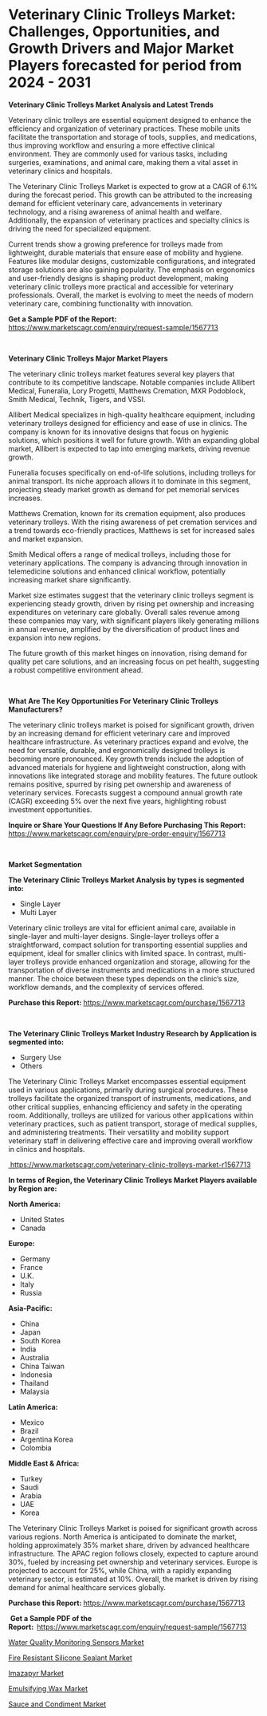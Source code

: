 <p><h1>Veterinary Clinic Trolleys Market: Challenges, Opportunities, and Growth Drivers and Major Market Players forecasted for period from 2024 - 2031</h1></p><p><strong>Veterinary Clinic Trolleys Market Analysis and Latest Trends</strong></p>
<p><p>Veterinary clinic trolleys are essential equipment designed to enhance the efficiency and organization of veterinary practices. These mobile units facilitate the transportation and storage of tools, supplies, and medications, thus improving workflow and ensuring a more effective clinical environment. They are commonly used for various tasks, including surgeries, examinations, and animal care, making them a vital asset in veterinary clinics and hospitals.</p><p>The Veterinary Clinic Trolleys Market is expected to grow at a CAGR of 6.1% during the forecast period. This growth can be attributed to the increasing demand for efficient veterinary care, advancements in veterinary technology, and a rising awareness of animal health and welfare. Additionally, the expansion of veterinary practices and specialty clinics is driving the need for specialized equipment. </p><p>Current trends show a growing preference for trolleys made from lightweight, durable materials that ensure ease of mobility and hygiene. Features like modular designs, customizable configurations, and integrated storage solutions are also gaining popularity. The emphasis on ergonomics and user-friendly designs is shaping product development, making veterinary clinic trolleys more practical and accessible for veterinary professionals. Overall, the market is evolving to meet the needs of modern veterinary care, combining functionality with innovation.</p></p>
<p><strong>Get a Sample PDF of the Report:&nbsp;</strong> <a href="https://www.marketscagr.com/enquiry/request-sample/1567713?utm_campaign=1869&utm_medium=2&utm_source=Github&utm_content=ia&utm_term=27122024&utm_id=veterinary-clinic-trolleys">https://www.marketscagr.com/enquiry/request-sample/1567713</a></p>
<p>&nbsp;</p>
<p><strong>Veterinary Clinic Trolleys Major Market Players</strong></p>
<p><p>The veterinary clinic trolleys market features several key players that contribute to its competitive landscape. Notable companies include Allibert Medical, Funeralia, Lory Progetti, Matthews Cremation, MXR Podoblock, Smith Medical, Technik, Tigers, and VSSI.</p><p>Allibert Medical specializes in high-quality healthcare equipment, including veterinary trolleys designed for efficiency and ease of use in clinics. The company is known for its innovative designs that focus on hygienic solutions, which positions it well for future growth. With an expanding global market, Allibert is expected to tap into emerging markets, driving revenue growth.</p><p>Funeralia focuses specifically on end-of-life solutions, including trolleys for animal transport. Its niche approach allows it to dominate in this segment, projecting steady market growth as demand for pet memorial services increases. </p><p>Matthews Cremation, known for its cremation equipment, also produces veterinary trolleys. With the rising awareness of pet cremation services and a trend towards eco-friendly practices, Matthews is set for increased sales and market expansion.</p><p>Smith Medical offers a range of medical trolleys, including those for veterinary applications. The company is advancing through innovation in telemedicine solutions and enhanced clinical workflow, potentially increasing market share significantly.</p><p>Market size estimates suggest that the veterinary clinic trolleys segment is experiencing steady growth, driven by rising pet ownership and increasing expenditures on veterinary care globally. Overall sales revenue among these companies may vary, with significant players likely generating millions in annual revenue, amplified by the diversification of product lines and expansion into new regions.</p><p>The future growth of this market hinges on innovation, rising demand for quality pet care solutions, and an increasing focus on pet health, suggesting a robust competitive environment ahead.</p></p>
<p>&nbsp;</p>
<p><strong>What Are The Key Opportunities For Veterinary Clinic Trolleys Manufacturers?</strong></p>
<p><p>The veterinary clinic trolleys market is poised for significant growth, driven by an increasing demand for efficient veterinary care and improved healthcare infrastructure. As veterinary practices expand and evolve, the need for versatile, durable, and ergonomically designed trolleys is becoming more pronounced. Key growth trends include the adoption of advanced materials for hygiene and lightweight construction, along with innovations like integrated storage and mobility features. The future outlook remains positive, spurred by rising pet ownership and awareness of veterinary services. Forecasts suggest a compound annual growth rate (CAGR) exceeding 5% over the next five years, highlighting robust investment opportunities.</p></p>
<p><strong>Inquire or Share Your Questions If Any Before Purchasing This Report:</strong> <a href="https://www.marketscagr.com/enquiry/pre-order-enquiry/1567713?utm_campaign=1869&utm_medium=2&utm_source=Github&utm_content=ia&utm_term=27122024&utm_id=veterinary-clinic-trolleys">https://www.marketscagr.com/enquiry/pre-order-enquiry/1567713</a></p>
<p>&nbsp;</p>
<p><strong>Market Segmentation</strong></p>
<p><strong>The Veterinary Clinic Trolleys Market Analysis by types is segmented into:</strong></p>
<p><ul><li>Single Layer</li><li>Multi Layer</li></ul></p>
<p><p>Veterinary clinic trolleys are vital for efficient animal care, available in single-layer and multi-layer designs. Single-layer trolleys offer a straightforward, compact solution for transporting essential supplies and equipment, ideal for smaller clinics with limited space. In contrast, multi-layer trolleys provide enhanced organization and storage, allowing for the transportation of diverse instruments and medications in a more structured manner. The choice between these types depends on the clinic’s size, workflow demands, and the complexity of services offered.</p></p>
<p><strong>Purchase this Report:&nbsp;</strong><a href="https://www.marketscagr.com/purchase/1567713?utm_campaign=1869&utm_medium=2&utm_source=Github&utm_content=ia&utm_term=27122024&utm_id=veterinary-clinic-trolleys">https://www.marketscagr.com/purchase/1567713</a></p>
<p>&nbsp;</p>
<p><strong>The Veterinary Clinic Trolleys Market Industry Research by Application is segmented into:</strong></p>
<p><ul><li>Surgery Use</li><li>Others</li></ul></p>
<p><p>The Veterinary Clinic Trolleys Market encompasses essential equipment used in various applications, primarily during surgical procedures. These trolleys facilitate the organized transport of instruments, medications, and other critical supplies, enhancing efficiency and safety in the operating room. Additionally, trolleys are utilized for various other applications within veterinary practices, such as patient transport, storage of medical supplies, and administering treatments. Their versatility and mobility support veterinary staff in delivering effective care and improving overall workflow in clinics and hospitals.</p></p>
<p><a href="https://www.marketscagr.com/veterinary-clinic-trolleys-market-r1567713?utm_campaign=1869&utm_medium=2&utm_source=Github&utm_content=ia&utm_term=27122024&utm_id=veterinary-clinic-trolleys">&nbsp;https://www.marketscagr.com/veterinary-clinic-trolleys-market-r1567713</a></p>
<p><strong>In terms of Region, the Veterinary Clinic Trolleys Market Players available by Region are:</strong></p>
<p>
    <p> <strong> North America: </strong>
        <ul>
            <li>United States</li>
            <li>Canada</li>
        </ul>
        </p> 
    <p> <strong> Europe: </strong>
        <ul>
            <li>Germany</li>
            <li>France</li>
            <li>U.K.</li>
            <li>Italy</li>
            <li>Russia</li>
        </ul>
        </p> 
    <p> <strong> Asia-Pacific: </strong>
        <ul>
            <li>China</li>
            <li>Japan</li>
            <li>South Korea</li>
            <li>India</li>
            <li>Australia</li>
            <li>China Taiwan</li>
            <li>Indonesia</li>
            <li>Thailand</li>
            <li>Malaysia</li>
        </ul>
        </p> 
    <p> <strong> Latin America: </strong>
        <ul>
            <li>Mexico</li>
            <li>Brazil</li>
            <li>Argentina Korea</li>
            <li>Colombia</li>
        </ul>
        </p> 
    <p> <strong> Middle East & Africa: </strong>
        <ul>
            <li>Turkey</li>
            <li>Saudi</li>
            <li>Arabia</li>
            <li>UAE</li>
            <li>Korea</li>
        </ul>
    </p>
    </p>
<p><p>The Veterinary Clinic Trolleys Market is poised for significant growth across various regions. North America is anticipated to dominate the market, holding approximately 35% market share, driven by advanced healthcare infrastructure. The APAC region follows closely, expected to capture around 30%, fueled by increasing pet ownership and veterinary services. Europe is projected to account for 25%, while China, with a rapidly expanding veterinary sector, is estimated at 10%. Overall, the market is driven by rising demand for animal healthcare services globally.</p></p>
<p><strong>Purchase this Report: </strong><a href="https://www.marketscagr.com/purchase/1567713?utm_campaign=1869&utm_medium=2&utm_source=Github&utm_content=ia&utm_term=27122024&utm_id=veterinary-clinic-trolleys">https://www.marketscagr.com/purchase/1567713</a></p>
<p>&nbsp;<strong>Get a Sample PDF of the Report:&nbsp;&nbsp;</strong><a href="https://www.marketscagr.com/enquiry/request-sample/1567713?utm_campaign=1869&utm_medium=2&utm_source=Github&utm_content=ia&utm_term=27122024&utm_id=veterinary-clinic-trolleys">https://www.marketscagr.com/enquiry/request-sample/1567713</a></p>
<p><strong></strong></p>
<p><p><a href="https://www.linkedin.com/pulse/water-quality-monitoring-sensorsmarket-analysis-forecastinggrowth-ptx8f?utm_campaign=1869&utm_medium=2&utm_source=Github&utm_content=ia&utm_term=27122024&utm_id=veterinary-clinic-trolleys">Water Quality Monitoring Sensors Market</a></p><p><a href="https://www.linkedin.com/pulse/p-factrackr-ho6he?utm_campaign=1869&utm_medium=2&utm_source=Github&utm_content=ia&utm_term=27122024&utm_id=veterinary-clinic-trolleys">Fire Resistant Silicone Sealant Market</a></p><p><a href="https://www.linkedin.com/pulse/imazapyr-market-research-report-analyzing-growth-146-cagr-5hmxf?utm_campaign=1869&utm_medium=2&utm_source=Github&utm_content=ia&utm_term=27122024&utm_id=veterinary-clinic-trolleys">Imazapyr Market</a></p><p><a href="https://www.linkedin.com/pulse/emulsifying-wax-market-report-company-profiles-share-analysis-puslf?utm_campaign=1869&utm_medium=2&utm_source=Github&utm_content=ia&utm_term=27122024&utm_id=veterinary-clinic-trolleys">Emulsifying Wax Market</a></p><p><a href="https://www.linkedin.com/pulse/comprehensive-breakdown-sauce-condiment-markets-52-cagr-2024-2031-xvrqc?utm_campaign=1869&utm_medium=2&utm_source=Github&utm_content=ia&utm_term=27122024&utm_id=veterinary-clinic-trolleys">Sauce and Condiment Market</a></p></p>